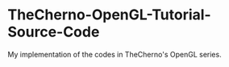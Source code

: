 # TheCherno-OpenGL-Tutorial-Source-Code
 My implementation of the codes in TheCherno's OpenGL series. 
